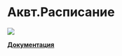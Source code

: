 # Аквт.Расписание 
<a href="https://github.com/Viclouh/AKVT.Raspisanie/graphs/contributors">
  <img src="https://contrib.rocks/image?repo=Viclouh/AKVT.Raspisanie" />
</a>

**[Документация](https://viclouh.github.io/AKVT.Raspisanie/)**
